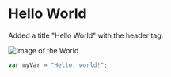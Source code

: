 # Hello World

Added a title "Hello World" with the header tag.

![Image of the World](https://github.com/Zolverius/skills-communicate-using-markdown/assets/126459410/2fc5b549-f9e6-4d94-8286-37b851c89550)

``` javascript
var myVar = "Hello, world!";
```
